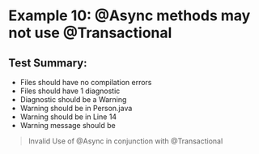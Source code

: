 # Example 10: @Async methods may not use @Transactional

## Test Summary:
- Files should have no compilation errors
- Files should have 1 diagnostic
- Diagnostic should be a Warning
- Warning should be in Person.java
- Warning should be in Line 14
- Warning message should be
> Invalid Use of @Async in conjunction with @Transactional
